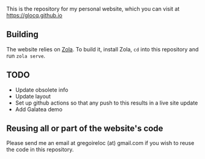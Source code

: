 This is the repository for my personal website, which you can visit at https://glocq.github.io

Building
---------

The website relies on [Zola](https://www.getzola.org/). To build it, install Zola, `cd` into this repository and run `zola serve`.

TODO
-----

* Update obsolete info
* Update layout
* Set up github actions so that any push to this results in a live site update
* Add Galatea demo

Reusing all or part of the website's code
------------------------------------------

Please send me an email at gregoireloc (at) gmail.com if you wish to reuse the code in this repository.
